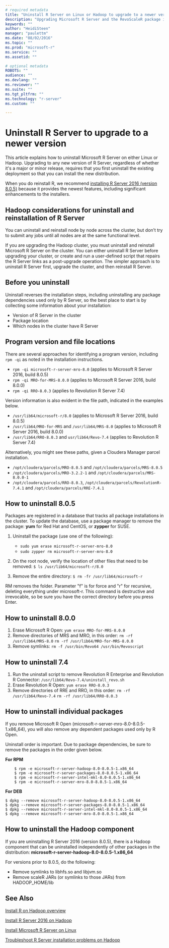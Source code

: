 ```yaml
---
# required metadata
title: "Uninstall R Server on Linux or Hadoop to upgrade to a newer version"
description: "Upgrading Microsoft R Server and the RevoScaleR package is achieved by uninstalling the existing version and installing a newer version."
keywords: ""
author: "HeidiSteen"
manager: "paulettm"
ms.date: "08/02/2016"
ms.topic: ""
ms.prod: "microsoft-r"
ms.service: ""
ms.assetid: ""

# optional metadata
ROBOTS: ""
audience: ""
ms.devlang: ""
ms.reviewer: ""
ms.suite: ""
ms.tgt_pltfrm: ""
ms.technology: "r-server"
ms.custom: ""

---
```

# Uninstall R Server to upgrade to a newer version

This article explains how to uninstall Microsoft R Server on either Linux or Hadoop. Upgrading to any new version of R Server, regardless of whether it's a major or minor release, requires that you first uninstall the existing deployment so that you can install the new distribution.

When you do reinstall R, we recommend [installing R Server 2016 (version 8.0.5)](rserver-install-hadoop-805.md) because it provides the newest features, including significant enhancements to the installers.

## Hadoop considerations for uninstall and reinstallation of R Server

You can uninstall and reinstall node by node across the cluster, but don’t try to submit any jobs until all nodes are at the same functional level.

If you are upgrading the Hadoop cluster, you must uninstall and reinstall Microsoft R Server on the cluster. You can either uninstall R Server before upgrading your cluster, or create and run a user-defined script that repairs the R Server links as a post-upgrade operation. The simpler approach is to uninstall R Server first, upgrade the cluster, and then reinstall R Server.

## Before you uninstall

Uninstall reverses the installation steps, including uninstalling any package dependencies used only by R Server, so the best place to start is by collecting some information about your installation:

- Version of R Server in the cluster
- Package location
- Which nodes in the cluster have R Server

## Program version and file locations

There are several approaches for identifying a program version, including `rpm -qi` as noted in the installation instructions.

- `rpm -qi microsoft-r-server-mro-8.0` (applies to Microsoft R Server 2016, build 8.0.5)
- `rpm -qi MRO-for-MRS-8.0.0` (applies to Microsoft R Server 2016, build 8.0.0)
- `rpm -qi RRO-8.0.3` (applies to Revolution R Server 7.4)

Version information is also evident in the file path, indicated in the examples below.

- `/usr/lib64/microsoft-r/8.0` (applies to Microsoft R Server 2016, build 8.0.5)
- `/usr/lib64/MRO-for-MRS` and `/usr/lib64/MRS-8.0` (applies to Microsoft R Server 2016, build 8.0.0)
- `/usr/lib64/RRO-8.0.3` and `usr/lib64/Revo-7.4` (applies to Revolution R Server 7.4)

Alternatively, you might see these paths, given a Cloudera Manager parcel installation.

- `/opt/cloudera/parcels/MRO-8.0.5` and `/opt/cloudera/parcels/MRS-8.0.5`
- `/opt/cloudera/parcels/MRO-3.2.2-1` and `/opt/cloudera/parcels/MRS-8.0.0-1`
- `/opt/cloudera/parcels/RRO-8.0.3`, `/opt/cloudera/parcels/RevolutionR-7.4.1` and `/opt/cloudera/parcels/RRE-7.4.1`

## How to uninstall 8.0.5

Packages are registered in a database that tracks all package installations in the cluster. To update the database, use a package manager to remove the package: **yum** for Red Hat and CentOS, or **zypper** for SUSE.

1. Uninstall the package (use one of the following):

    - `sudo yum erase microsoft-r-server-mro-8.0`
    - `sudo zypper rm microsoft-r-server-mro-8.0`

2. On the root node, verify the location of other files that need to be removed: `$ ls /usr/lib64/microsoft-r/8.0`

3. Remove the entire directory: `$ rm -fr /usr/lib64/microsoft-r`

RM removes the folder. Parameter "f" is for force and "r" for recursive, deleting everything under microsoft-r. This command is destructive and irrevocable, so be sure you have the correct directory before you press Enter.

## How to uninstall 8.0.0

1. Erase Microsoft R Open:
    `yum erase MRO-for-MRS-8.0.0`
2. Remove directories of MRS and MRO, in this order:
    `rm -rf /usr/lib64/MRS-8.0`
    `rm -rf /usr/lib64/MRO-for-MRS-8.0.0`
3. Remove symlinks:
    `rm -f /usr/bin/Revo64 /usr/bin/Revoscript`

## How to uninstall 7.4

1. Run the uninstall script to remove Revolution R Enterprise and Revolution R Connector:
    `/usr/lib64/Revo-7.4/uninstall_revo.sh`
2. Erase Revolution R Open:
    `yum erase RRO-8.0.3`
3. Remove directories of RRE and RRO, in this order:
     `rm -rf /usr/lib64/Revo-7.4`
     `rm -rf /usr/lib64/RRO-8.0.3`

## How to uninstall individual packages

If you remove Microsoft R Open (microsoft-r-server-mro-8.0-8.0.5-1.x86_64), you will also remove any dependent packages used only by R Open.

Uninstall order is important. Due to package dependencies, be sure to remove the packages in the order given below.

**For RPM**

        $ rpm -e microsoft-r-server-hadoop-8.0-8.0.5-1.x86_64
        $ rpm -e microsoft-r-server-packages-8.0-8.0.5-1.x86_64
        $ rpm -e microsoft-r-server-intel-mkl-8.0-8.0.5-1.x86_64
        $ rpm -e microsoft-r-server-mro-8.0-8.0.5-1.x86_64

**For DEB**

    $ dpkg --remove microsoft-r-server-hadoop-8.0-8.0.5-1.x86_64
    $ dpkg --remove microsoft-r-server-packages-8.0-8.0.5-1.x86_64
    $ dpkg --remove microsoft-r-server-intel-mkl-8.0-8.0.5-1.x86_64
    $ dpkg --remove microsoft-r-server-mro-8.0-8.0.5-1.x86_64

## How to uninstall the Hadoop component

If you are uninstalling R Server 2016 (version 8.0.5), there is a Hadoop component that can be uninstalled independently of other packages in the distribution: **microsoft-r-server-hadoop-8.0-8.0.5-1.x86_64**

For versions prior to 8.0.5, do the following:

- Remove symlinks to libhfs.so and libjvm.so
- Remove scaleR JARs (or symlinks to those JARs) from HADOOP_HOME/lib

## See Also

[Install R on Hadoop overview](rserver-install-hadoop.md)

[Install R Server 2016 on Hadoop](rserver-install-hadoop-805.md)

[Install Microsoft R Server on Linux](rserver-install-linux-server.md)

[Troubleshoot R Server installation problems on Hadoop](rserver-install-hadoop-troubleshoot.md)

